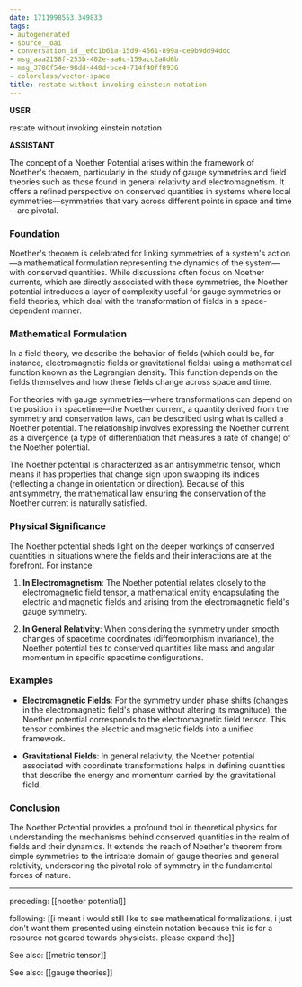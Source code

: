 ```yaml
---
date: 1711998553.349833
tags:
- autogenerated
- source__oai
- conversation_id__e6c1b61a-15d9-4561-899a-ce9b9dd94ddc
- msg_aaa2158f-253b-402e-aa6c-159acc2a8d6b
- msg_3786f54e-98dd-448d-bce4-714f40ff8936
- colorclass/vector-space
title: restate without invoking einstein notation
---
```


**USER**

restate without invoking einstein notation


**ASSISTANT**

The concept of a Noether Potential arises within the framework of Noether's theorem, particularly in the study of gauge symmetries and field theories such as those found in general relativity and electromagnetism. It offers a refined perspective on conserved quantities in systems where local symmetries—symmetries that vary across different points in space and time—are pivotal.

### Foundation

Noether's theorem is celebrated for linking symmetries of a system's action—a mathematical formulation representing the dynamics of the system—with conserved quantities. While discussions often focus on Noether currents, which are directly associated with these symmetries, the Noether potential introduces a layer of complexity useful for gauge symmetries or field theories, which deal with the transformation of fields in a space-dependent manner.

### Mathematical Formulation

In a field theory, we describe the behavior of fields (which could be, for instance, electromagnetic fields or gravitational fields) using a mathematical function known as the Lagrangian density. This function depends on the fields themselves and how these fields change across space and time.

For theories with gauge symmetries—where transformations can depend on the position in spacetime—the Noether current, a quantity derived from the symmetry and conservation laws, can be described using what is called a Noether potential. The relationship involves expressing the Noether current as a divergence (a type of differentiation that measures a rate of change) of the Noether potential.

The Noether potential is characterized as an antisymmetric tensor, which means it has properties that change sign upon swapping its indices (reflecting a change in orientation or direction). Because of this antisymmetry, the mathematical law ensuring the conservation of the Noether current is naturally satisfied.

### Physical Significance

The Noether potential sheds light on the deeper workings of conserved quantities in situations where the fields and their interactions are at the forefront. For instance:

1. **In Electromagnetism**: The Noether potential relates closely to the electromagnetic field tensor, a mathematical entity encapsulating the electric and magnetic fields and arising from the electromagnetic field's gauge symmetry.

2. **In General Relativity**: When considering the symmetry under smooth changes of spacetime coordinates (diffeomorphism invariance), the Noether potential ties to conserved quantities like mass and angular momentum in specific spacetime configurations.

### Examples

- **Electromagnetic Fields**: For the symmetry under phase shifts (changes in the electromagnetic field's phase without altering its magnitude), the Noether potential corresponds to the electromagnetic field tensor. This tensor combines the electric and magnetic fields into a unified framework.

- **Gravitational Fields**: In general relativity, the Noether potential associated with coordinate transformations helps in defining quantities that describe the energy and momentum carried by the gravitational field.

### Conclusion

The Noether Potential provides a profound tool in theoretical physics for understanding the mechanisms behind conserved quantities in the realm of fields and their dynamics. It extends the reach of Noether's theorem from simple symmetries to the intricate domain of gauge theories and general relativity, underscoring the pivotal role of symmetry in the fundamental forces of nature.


---

preceding: [[noether potential]]  


following: [[i meant i would still like to see mathematical formalizations, i just don't want them presented using einstein notation because this is for a resource not geared towards physicists.  please expand the]]

See also: [[metric tensor]]


See also: [[gauge theories]]